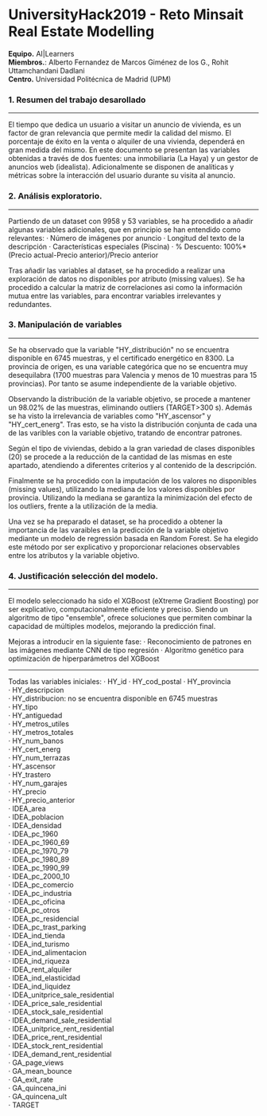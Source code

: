 # UniversityHack2019 - Reto Minsait Real Estate Modelling
**Equipo.** AI\|Learners  
**Miembros.**: Alberto Fernandez de Marcos Giménez de los G., Rohit Uttamchandani Dadlani  
**Centro.** Universidad Politécnica de Madrid (UPM)

### 1. Resumen del trabajo desarollado
-------------------------------------------------------
El tiempo que dedica un usuario a visitar un anuncio de vivienda, es un factor de gran relevancia que permite medir la calidad del mismo.
El porcentaje de éxito en la venta o alquiler de una vivienda, dependerá en gran medida del mismo.
En este documento se presentan las variables obtenidas a través de dos fuentes: una inmobiliaria (La Haya) y un gestor de anuncios web (idealista).
Adicionalmente se disponen de analíticas y métricas sobre la interacción del usuario durante su visita al anuncio.


### 2. Análisis exploratorio.
-------------------------------------------------------
Partiendo de un dataset con 9958 y 53 variables, se ha procedido a añadir algunas variables adicionales, que en principio se han entendido como relevantes:
· Número de imágenes por anuncio
· Longitud del texto de la descripción
· Características especiales (Piscina)
· % Descuento: 100%\*(Precio actual-Precio anterior)/Precio anterior

Tras añadir las variables al dataset, se ha procedido a realizar una exploración de datos no disponibles por atributo (missing values).
Se ha procedido a calcular la matriz de correlaciones asi como la información mutua entre las variables, para encontrar variables irrelevantes y redundantes.

### 3. Manipulación de variables
-------------------------------------------------------
                             
Se ha observado que la variable "HY_distribución" no se encuentra disponible en 6745 muestras, y el certificado energético en 8300.
La provincia de origen, es una variable categórica que no se encuentra muy desequilabra (1700 muestras para Valencia y menos de 10 muestras para 15 provincias).
Por tanto se asume independiente de la variable objetivo.

Observando la distribución de la variable objetivo, se procede a mantener un 98.02% de las muestras, eliminando outliers (TARGET>300 s).
Además se ha visto la irrelevancia de variables como "HY_ascensor" y "HY_cert_energ".
Tras esto, se ha visto la distribución conjunta de cada una de las varibles con la variable objetivo, tratando de encontrar patrones.

Según el tipo de viviendas, debido a la gran variedad de clases disponibles (20) se procede a la reducción de la cantidad de las mismas en este apartado, atendiendo a diferentes criterios y al contenido de la descripción.

Finalmente se ha procedido con la imputación de los valores no disponibles (missing values), utilizando la mediana de los valores disponibles por provincia.
Utilizando la mediana se garantiza la minimización del efecto de los outliers, frente a la utilización de la media.

Una vez se ha preparado el dataset, se ha procedido a obtener la importancia de las varaibles en la predicción de la variable objetivo mediante un modelo de regressión basada en Random Forest.
Se ha elegido este método por ser explicativo y proporcionar relaciones observables entre los atributos y la variable objetivo.


### 4. Justificación selección del modelo.
-------------------------------------------------------
El modelo seleccionado ha sido el XGBoost (eXtreme Gradient Boosting) por ser explicativo, computacionalmente eficiente y preciso.
Siendo un algoritmo de tipo "ensemble", ofrece soluciones que permiten combinar la capacidad de múltiples modelos, mejorando la predicción final.


Mejoras a introducir en la siguiente fase:
· Reconocimiento de patrones en las imágenes mediante CNN de tipo regresión
· Algoritmo genético para optimización de hiperparámetros del XGBoost

-------------------------------------------------------
Todas las variables iniciales:
· HY_id 
· HY_cod_postal
· HY_provincia                        
· HY_descripcion                     
· HY_distribucion: no se encuentra disponible en 6745 muestras                     
· HY_tipo                              
· HY_antiguedad                     
· HY_metros_utiles                   
· HY_metros_totales                   
· HY_num_banos                        
· HY_cert_energ                     
· HY_num_terrazas                       
· HY_ascensor                           
· HY_trastero                           
· HY_num_garajes                        
· HY_precio                             
· HY_precio_anterior                 
· IDEA_area                          
· IDEA_poblacion                     
· IDEA_densidad                     
· IDEA_pc_1960                       
· IDEA_pc_1960_69                    
· IDEA_pc_1970_79                  
· IDEA_pc_1980_89                    
· IDEA_pc_1990_99                    
· IDEA_pc_2000_10                    
· IDEA_pc_comercio                   
· IDEA_pc_industria                  
· IDEA_pc_oficina                    
· IDEA_pc_otros                      
· IDEA_pc_residencial                
· IDEA_pc_trast_parking              
· IDEA_ind_tienda                    
· IDEA_ind_turismo                   
· IDEA_ind_alimentacion             
· IDEA_ind_riqueza                   
· IDEA_rent_alquiler                 
· IDEA_ind_elasticidad               
· IDEA_ind_liquidez                 
· IDEA_unitprice_sale_residential    
· IDEA_price_sale_residential        
· IDEA_stock_sale_residential        
· IDEA_demand_sale_residential       
· IDEA_unitprice_rent_residential    
· IDEA_price_rent_residential        
· IDEA_stock_rent_residential        
· IDEA_demand_rent_residential       
· GA_page_views                         
· GA_mean_bounce                        
· GA_exit_rate                          
· GA_quincena_ini                       
· GA_quincena_ult                       
· TARGET   
